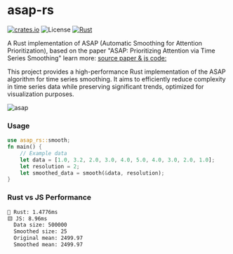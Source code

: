 # asap-rs
[![crates.io](https://img.shields.io/crates/v/asap-rs.svg)](https://crates.io/crates/asap-rs)
![License](https://img.shields.io/badge/License-MIT-blue.svg)
[![Rust](https://github.com/altunenes/asap-rs/actions/workflows/rust.yml/badge.svg)](https://github.com/altunenes/asap-rs/actions/workflows/rust.yml)

A Rust implementation of ASAP (Automatic Smoothing for Attention Prioritization), based on the paper "ASAP: Prioritizing Attention via Time Series Smoothing" learn more: [source paper & js code: ](https://github.com/stanford-futuredata/ASAP)

This project provides a high-performance Rust implementation of the ASAP algorithm for time series smoothing. It aims to efficiently reduce complexity in time series data while preserving significant trends, optimized for visualization purposes.

![asap](https://github.com/user-attachments/assets/e44b8e44-67b3-417a-a4f5-c8c08dfc1a41)



### Usage

```rust
use asap_rs::smooth;
fn main() {
    // Example data
    let data = [1.0, 3.2, 2.0, 3.0, 4.0, 5.0, 4.0, 3.0, 2.0, 1.0];
    let resolution = 2;
    let smoothed_data = smooth(&data, resolution);
}
```

### Rust vs JS Performance

```diff
🦀 Rust: 1.4776ms
🟨 JS: 8.96ms
  Data size: 500000
  Smoothed size: 25
  Original mean: 2499.97
  Smoothed mean: 2499.97
```
